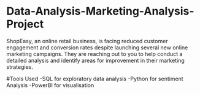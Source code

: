 # Data-Analysis-Marketing-Analysis-Project
 ShopEasy, an online retail business, is facing reduced customer engagement and conversion rates despite launching several new online marketing campaigns. They are reaching out to you to help conduct a detailed analysis and identify areas for improvement in their marketing strategies.

#Tools Used
-SQL for exploratory data analysis
-Python for sentiment Analysis
-PowerBI for visualisation
